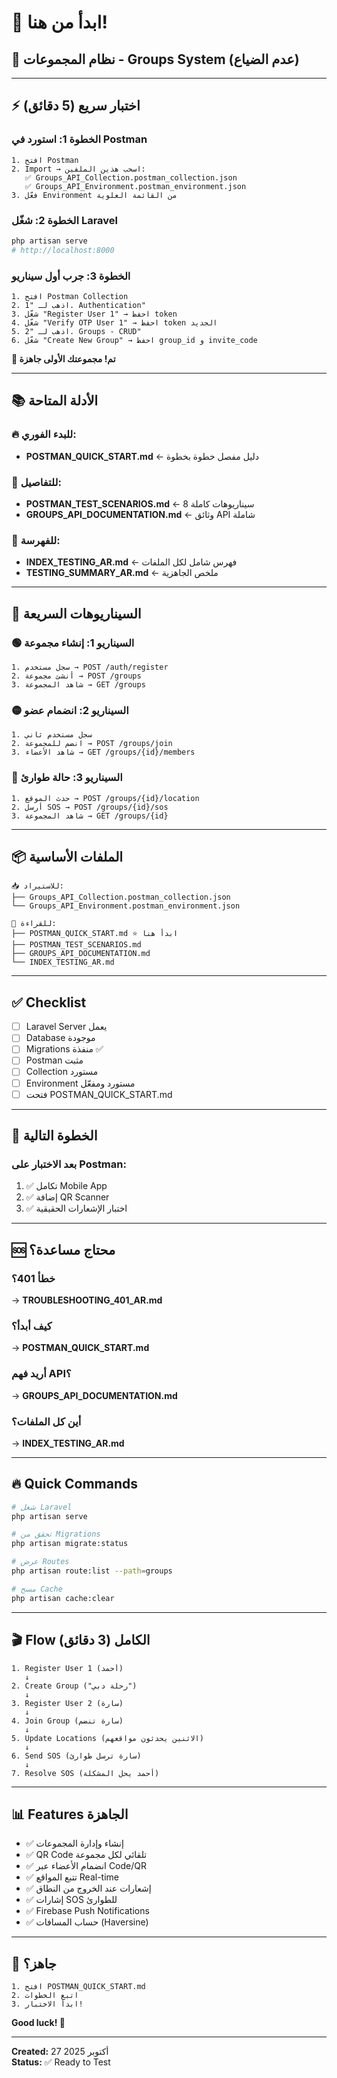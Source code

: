 # 🚀 ابدأ من هنا!

## 📱 نظام المجموعات - Groups System (عدم الضياع)

---

## ⚡ اختبار سريع (5 دقائق)

### الخطوة 1: استورد في Postman
```
1. افتح Postman
2. Import → اسحب هذين الملفين:
   ✅ Groups_API_Collection.postman_collection.json
   ✅ Groups_API_Environment.postman_environment.json
3. فعّل Environment من القائمة العلوية
```

### الخطوة 2: شغّل Laravel
```bash
php artisan serve
# http://localhost:8000
```

### الخطوة 3: جرب أول سيناريو
```
1. افتح Postman Collection
2. اذهب لـ "1. Authentication"
3. شغّل "Register User 1" → احفظ token
4. شغّل "Verify OTP User 1" → احفظ token الجديد
5. اذهب لـ "2. Groups - CRUD"
6. شغّل "Create New Group" → احفظ group_id و invite_code
```

**🎉 تم! مجموعتك الأولى جاهزة**

---

## 📚 الأدلة المتاحة

### 🔥 للبدء الفوري:
- **POSTMAN_QUICK_START.md** ← دليل مفصل خطوة بخطوة

### 📖 للتفاصيل:
- **POSTMAN_TEST_SCENARIOS.md** ← 8 سيناريوهات كاملة
- **GROUPS_API_DOCUMENTATION.md** ← وثائق API شاملة

### 📂 للفهرسة:
- **INDEX_TESTING_AR.md** ← فهرس شامل لكل الملفات
- **TESTING_SUMMARY_AR.md** ← ملخص الجاهزية

---

## 🎯 السيناريوهات السريعة

### 🟢 السيناريو 1: إنشاء مجموعة
```
1. سجل مستخدم → POST /auth/register
2. أنشئ مجموعة → POST /groups
3. شاهد المجموعة → GET /groups
```

### 🟡 السيناريو 2: انضمام عضو
```
1. سجل مستخدم ثاني
2. انضم للمجموعة → POST /groups/join
3. شاهد الأعضاء → GET /groups/{id}/members
```

### 🔴 السيناريو 3: حالة طوارئ
```
1. حدث الموقع → POST /groups/{id}/location
2. أرسل SOS → POST /groups/{id}/sos
3. شاهد المجموعة → GET /groups/{id}
```

---

## 📦 الملفات الأساسية

```
📥 للاستيراد:
├── Groups_API_Collection.postman_collection.json
└── Groups_API_Environment.postman_environment.json

📖 للقراءة:
├── POSTMAN_QUICK_START.md ⭐ ابدأ هنا
├── POSTMAN_TEST_SCENARIOS.md
├── GROUPS_API_DOCUMENTATION.md
└── INDEX_TESTING_AR.md
```

---

## ✅ Checklist

- [ ] Laravel Server يعمل
- [ ] Database موجودة
- [ ] Migrations منفذة ✅
- [ ] Postman مثبت
- [ ] Collection مستورد
- [ ] Environment مستورد ومفعّل
- [ ] فتحت POSTMAN_QUICK_START.md

---

## 🎯 الخطوة التالية

### بعد الاختبار على Postman:
1. ✅ تكامل Mobile App
2. ✅ إضافة QR Scanner
3. ✅ اختبار الإشعارات الحقيقية

---

## 🆘 محتاج مساعدة؟

### خطأ 401؟
→ **TROUBLESHOOTING_401_AR.md**

### كيف أبدأ؟
→ **POSTMAN_QUICK_START.md**

### أريد فهم API؟
→ **GROUPS_API_DOCUMENTATION.md**

### أين كل الملفات؟
→ **INDEX_TESTING_AR.md**

---

## 🔥 Quick Commands

```bash
# شغل Laravel
php artisan serve

# تحقق من Migrations
php artisan migrate:status

# عرض Routes
php artisan route:list --path=groups

# مسح Cache
php artisan cache:clear
```

---

## 🎬 Flow الكامل (3 دقائق)

```
1. Register User 1 (أحمد)
   ↓
2. Create Group ("رحلة دبي")
   ↓
3. Register User 2 (سارة)
   ↓
4. Join Group (سارة تنضم)
   ↓
5. Update Locations (الاثنين يحدثون مواقعهم)
   ↓
6. Send SOS (سارة ترسل طوارئ)
   ↓
7. Resolve SOS (أحمد يحل المشكلة)
```

---

## 📊 Features الجاهزة

- ✅ إنشاء وإدارة المجموعات
- ✅ QR Code تلقائي لكل مجموعة
- ✅ انضمام الأعضاء عبر Code/QR
- ✅ تتبع المواقع Real-time
- ✅ إشعارات عند الخروج من النطاق
- ✅ إشارات SOS للطوارئ
- ✅ Firebase Push Notifications
- ✅ حساب المسافات (Haversine)

---

## 🎉 جاهز؟

```
1. افتح POSTMAN_QUICK_START.md
2. اتبع الخطوات
3. ابدأ الاختبار!
```

**Good luck! 🚀**

---

**Created:** 27 أكتوبر 2025  
**Status:** ✅ Ready to Test

